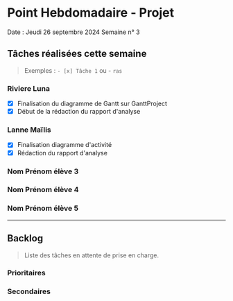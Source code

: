 # Point Hebdomadaire - Projet

Date : Jeudi 26 septembre 2024
Semaine n° 3

## Tâches réalisées cette semaine

> Exemples : `- [x] Tâche 1` ou - `ras`

### Riviere Luna
- [X] Finalisation du diagramme de Gantt sur GanttProject
- [X] Début de la rédaction du rapport d'analyse

### Lanne Maïlis
- [X] Finalisation diagramme d'activité
- [X] Rédaction du rapport d'analyse

### Nom Prénom élève 3

### Nom Prénom élève 4

### Nom Prénom élève 5

---

## Backlog

> Liste des tâches en attente de prise en charge.

### Prioritaires

### Secondaires